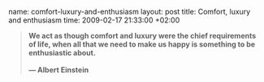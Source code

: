 name: comfort-luxury-and-enthusiasm
layout: post
title: Comfort, luxury and enthusiasm
time: 2009-02-17 21:33:00 +02:00

<blockquote><span style="font-weight:bold;">We act as though comfort and luxury were the chief requirements of life, when all that we need to make us happy is something to be enthusiastic about.<br /><br />— Albert Einstein</span></blockquote>

